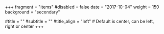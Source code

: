 +++
fragment = "items"
#disabled = false
date = "2017-10-04"
weight = 150
background = "secondary"

#title = ""
#subtitle = ""
#title_align = "left" # Default is center, can be left, right or center
+++

